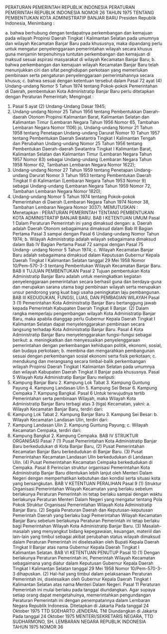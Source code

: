  PERATURAN PEMERINTAH REPUBLIK INDONESIA PERATURAN PEMERINTAH REPUBLIK INDONESIA NOMOR 26 TAHUN 1975 TENTANG PEMBENTUKAN KOTA ADMINISTRATIP BANJAR BARU Presiden Republik Indonesia,
Menimbang :

a. bahwa berhubung dengan terdapatnya perkembangan dan kemajuan pada wilayah Propinsi Daerah Tingkat I Kalimantan Selatan pada umumnya dan wilayah Kecamatan Banjar Baru pada khususnya, maka dipandang perlu untuk mengatur penyelenggaraan pemerintahan wilayah secara khusus guna menjamin terpenuhinya tuntutan perkembangan dan kemajuan di maksud sesuai aspirasi masyarakat di wilayah Kecamatan Banjar Baru;
b. bahwa perkembangan dan kemajuan wilayah Kecamatan Banjar Baru telah menunjukkan ciri dan sifat penghidupan perkotaan yang memerlukan pembinaan serta pengaturan penyelenggaraan pemerintahannya secara khusus;
c. bahwa sesuai dengan ketentuan tersebut dalam Pasal 72 ayat (4) Undang-undang Nomor 5 Tahun 1974 tentang Pokok-pokok Pemerintahan di Daerah, pembentukan Kota Administratip Banjar Baru perlu ditetapkan dengan Peraturan Pemerintah;
Mengingat :

1. Pasal 5 ayat (2) Undang-Undang Dasar 1945;
2. Undang-undang Nomor 25 Tahun 1956 tentang Pembentukkan Daerah-daerah Otonom Propinsi Kalimantan Barat, Kalimantan Selatan dan Kalimantan Timur (Lembaran Negara Tahun 1956 Nomor 65, Tambahan Lembaran Negara Nomor 1106) jo, Undang-undang Nomor 21 Tahun 1958 tentang Penetapan Undang-undang Darurat Nomor 10 Tahun 1957 tentang Pembentukan Daerah Swatantra Tingkat I Kalimantan Tengah dan Perubahan Undang-undang Nomor 25 Tahun 1956 tentang Pembentukan Daerah-daerah Swatantra Tingkat I Kalimantan Barat, Kalimantan Selatan dan Kalimantan Timur (Lembaran Negara Tahun 1957 Nomor 83) sebagai Undang-undang (Lembaran Negara Tahun 1958 Nomor 62, Tambahan Lembaran Negara Nomor 1622);
3. Undang-undang Nomor 27 Tahun 1959 tentang Penetapan Undang- undang Darurat Nomor 3 Tahun 1953 tentang Pembentukan Daerah Tingkat II di Kalimantan (Lembaran Negara Tahun 1953 Nomor 9) sebagai Undang-undang (Lembaran Negara Tahun 1959 Nomor 72, Tambahan Lembaran Negara Nomor 1820);
4. Undang-undang Nomor 5 Tahun 1974 tentang Pokok-pokok Pemerintahan di Daerah (Lembaran Negara Tahun 1974 Nomor 38, Tambahan Lembaran Negara Nomor 3037);
MEMUTUSKAN :
 Menetapkan : PERATURAN PEMERINTAH TENTANG PEMBENTUKAN KOTA ADMINISTRATIP BANJAR BARU.
BAB I KETENTUAN UMUM
Pasal 1
Dalam Peraturan Pemerintah ini yang dimaksud dengan:
a. Daerah adalah Daerah Otonom sebagaimana dimaksud dalam Bab III Bagian Pertama Pasal 3 sampai dengan Pasal 6 Undang-undang Nomor Tahun 1974;
b. Wilayah Administratip adalah wilayah sebagaimana dimaksud dalam Bab IV Bagian Pertama Pasal 72 sampai dengan Pasal 75 Undang- undang Nomor 5 Tahun 1974;
c. Wilayah Kecamatan Banjar Baru adalah sebagaimana dimaksud dalam Keputusan Gubernur Kepala Daerah Tingkat I Kalimantan Selatan tanggal 29 Mei 1958 Nomor 10/Pem-570-3-3 tentang Pembentukan Wilayah Kecamatan Banjar Baru.
BAB II TUJUAN PEMBENTUKAN
Pasal 2
Tujuan pembentukan Kota Administratip Banjar Baru adalah untuk meningkatkan kegiatan penyelenggaraan pemerintahan secara berhasil guna dan berdaya-guna dan merupakan sarana utama bagi pembinaan wilayah serta merupakan unsur pendorong yang kuat bagi usaha peningkatan laju pembangunan.
BAB III KEDUDUKAN, FUNGSI, LUAS, DAN PEMBAGIAN WILAYAH
Pasal 3
(1) Pemerintahan Kota Administratip Banjar Baru bertanggung jawab kepada Pemerintah Kabupaten Daerah Tingkat II Banjar.
(2) Dalam rangka memperlaju pengembangan wilayah Kota Administratip Banjar Baru, maka apabila dianggap perlu Gubernur Kepala Daerah Tingkat I Kalimantan Selatan dapat menyelenggarakan pembinaan secara langsung terhadap Kota Administratip Banjar Baru.
Pasal 4
Kota Administratip Banjar Baru menyelenggarakan fungsi-fungsi sebagai berikut:
a. meningkatkan dan menyesuaikan penyelenggaraan pemerintahan dengan perkembangan kehidupan politik, ekonomi, sosial, dan budaya perkotaan;
b. membina dan mengarahkan pembangunan sesuai dengan perkembangan sosial ekonomi serta fisik perkotaan;
c. mendukung dan merangsang secara timbal-balik perkembangan wilayah Propinsi Daerah Tingkat I Kalimantan Selatan pada umumnya dan wilayah Kabupaten Daerah Tingkat II Banjar pada khususnya.
Pasal 5
Wilayah Kota Administratip Banjar Baru meliputi:
1. Kampung Banjar Baru 2. Kampung Lok Tabat 3. Kampung Guntung Payung 4. Kampung Landasan Ulin 5. Kampung Sei Besar 6. Kampung Cempaka 7. Kampung Bangkal.
Pasal 6
Untuk terwujudnya tertib Pemerintahan serta pembinaan Wilayah, maka Wilayah Kota Administratip Banjar Baru terbagi atas 3 (tiga) Kecamatan, yakni:
a. Wilayah Kecamatan Banjar Baru, terdiri dari:
1. Kampung Lok Tabat 2. Kampung Banjar Baru 3. Kampung Sei Besar:
b. Wilayah Kecamatan Landasan Ulin, terdiri dari:
1. Kampung Landasan Ulin 2. Kampung Guntung Payung;
c. Wilayah Kecamatan Cempaka, terdiri dari:
1. Kampung Bangkal 2. Kampung Cempaka.
BAB IV STRUKTUR ORGANISASI
Pasal 7
(1) Pusat Pemerintahan Kota Administratip Banjar Baru berkedudukan di Kota Banjar Baru, (2) Pusat Pemerintahan Kecamatan Banjar Baru berkedudukan di Banjar Baru.
(3) Pusat Pemerintahan Kecamatan Landasan Ulin berkedudukan di Landasan Ulin.
(4) Pusat Pemerintahan Kecamatan Cempaka berkedudukan di Cempaka.
Pasal 8
Perincian struktur organisasi Pemerintahan Kota Administratip Banjar Baru ditentukan lebih lanjut oleh Menteri Dalam Negeri dengan memperhatikan kebutuhan dan kondisi serta situasi kota yang bersangkutan.
BAB V KETENTUAN PERALIHAN
Pasal 9
(1) Struktur Organisasi Pemerintahan Wilayah Kecamatan yang berlaku sebelum berlakunya Peraturan Pemerintah ini tetap berlaku sampai dengan waktu berlakunya Peraturan Menteri Dalam Negeri yang mengatur tentang Pola Pokok Struktur Organisasi Pemerintahan Wilayah Kota Administratip Banjar Baru.
(2) Segala Peraturan Daerah dan Keputusan-keputusan Pemerintah Daerah yang berlaku bagi Pemerintahan Wilayah Kecamatan Banjar Baru sebelum berlakunya Peraturan Pemerintah ini tetap berlaku bagi Pemerintahan Wilayah Kota Administratip Banjar Baru.
(3) Masalah-masalah yang menyangkut bidang kepegawaian, keuangan, materiil dan lain-lain yang timbul sebagai akibat perubahan status wilayah dimaksud dalam Peraturan Pemerintah ini diselesaikan oleh Bupati Kepala Daerah Tingkat II Banjar atas nama Gubernur Kepala Daerah Tingkat I Kalimantan Selatan.
BAB VI KETENTUAN PENUTUP
Pasal 10
(1) Dengan berlakunya Peraturan Pemerintah ini, Pemerintah Wilayah Kecamatan sebagaimana yang diatur dalam Keputusan Gubernur Kepala Daerah Tingkat I Kalimantan Selatan tanggal 29 Mei 1958 Nomor 10/Pem-570-3-3 dihapuskan.
(2) Hal-hal yang timbul dalam pelaksanaan Peraturan Pemerintah ini, diselesaikan oleh Gubernur Kepala Daerah Tingkat I Kalimantan Selatan atas nama Menteri Dalam Negeri.
Pasal 11
Peraturan Pemerintah ini mulai berlaku pada tanggal diundangkan. Agar supaya setiap orang dapat mengetahuinya, memerintahkan pengundangan Peraturan Pemerintah ini dengan penempatannya dalam Lembaran Negara Republik Indonesia. Ditetapkan di Jakarta Pada tanggal 24 Oktober 1975 TTD SOEHARTO JENDERAL TNI Diundangkan di Jakarta Pada tanggal 24 Oktober 1975 MENTERI/SEKRETARIS NEGARA, TTD SUDHARMONO, SH. LEMBARAN NEGARA REPUBLIK INDONESIA TAHUN 1975 NOMOR 36